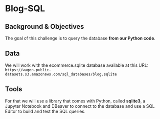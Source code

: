 # Blog-SQL

## Background & Objectives
The goal of this challenge is to query the database **from our Python code**.

## Data
We will work with the ecommerce.sqlite database available at this URL:
`https://wagon-public-datasets.s3.amazonaws.com/sql_databases/blog.sqlite`

## Tools
For that we will use a library that comes with Python, called **sqlite3**, a Jupyter Notebook and DBeaver to connect to the database and use a SQL Editor to build and test the SQL queries.
